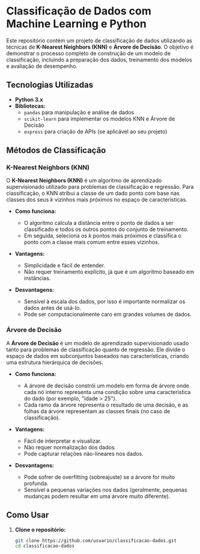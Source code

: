 # **Classificação de Dados com Machine Learning e Python**

Este repositório contém um projeto de classificação de dados utilizando as técnicas de **K-Nearest Neighbors (KNN)** e **Árvore de Decisão**. O objetivo é demonstrar o processo completo de construção de um modelo de classificação, incluindo a preparação dos dados, treinamento dos modelos e avaliação de desempenho.

## **Tecnologias Utilizadas**

- **Python 3.x**
- **Bibliotecas:**
  - `pandas` para manipulação e análise de dados
  - `scikit-learn` para implementar os modelos KNN e Árvore de Decisão
  - `express` para criação de APIs (se aplicável ao seu projeto)

## **Métodos de Classificação**

### **K-Nearest Neighbors (KNN)**

O **K-Nearest Neighbors (KNN)** é um algoritmo de aprendizado supervisionado utilizado para problemas de classificação e regressão. Para classificação, o KNN atribui a classe de um dado ponto com base nas classes dos seus *k* vizinhos mais próximos no espaço de características.

- **Como funciona:** 
  - O algoritmo calcula a distância entre o ponto de dados a ser classificado e todos os outros pontos do conjunto de treinamento.
  - Em seguida, seleciona os *k* pontos mais próximos e classifica o ponto com a classe mais comum entre esses vizinhos.
  
- **Vantagens:**
  - Simplicidade e fácil de entender.
  - Não requer treinamento explícito, já que é um algoritmo baseado em instâncias.

- **Desvantagens:**
  - Sensível à escala dos dados, por isso é importante normalizar os dados antes de usá-lo.
  - Pode ser computacionalmente caro em grandes volumes de dados.

### **Árvore de Decisão**

A **Árvore de Decisão** é um modelo de aprendizado supervisionado usado tanto para problemas de classificação quanto de regressão. Ele divide o espaço de dados em subconjuntos baseados nas características, criando uma estrutura hierárquica de decisões.

- **Como funciona:**
  - A árvore de decisão constrói um modelo em forma de árvore onde cada nó interno representa uma condição sobre uma característica do dado (por exemplo, "idade > 25").
  - Cada ramo da árvore representa o resultado de uma decisão, e as folhas da árvore representam as classes finais (no caso de classificação).
  
- **Vantagens:**
  - Fácil de interpretar e visualizar.
  - Não requer normalização dos dados.
  - Pode capturar relações não-lineares nos dados.

- **Desvantagens:**
  - Pode sofrer de overfitting (sobreajuste) se a árvore for muito profunda.
  - Sensível a pequenas variações nos dados (geralmente, pequenas mudanças podem resultar em uma árvore muito diferente).

## **Como Usar**

1. **Clone o repositório:**

   ```bash
   git clone https://github.com/usuario/classificacao-dados.git
   cd classificacao-dados
